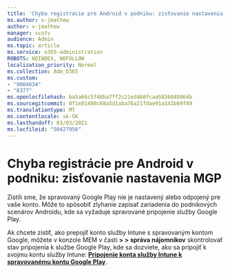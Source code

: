 ```yaml
---
title: 'Chyba registrácie pre Android v podniku: zisťovanie nastavenia MGP'
ms.author: v-jmathew
author: v-jmathew
manager: scotv
audience: Admin
ms.topic: article
ms.service: o365-administration
ROBOTS: NOINDEX, NOFOLLOW
localization_priority: Normal
ms.collection: Adm_O365
ms.custom:
- "9004634"
- "8377"
ms.openlocfilehash: ba5a66c5f48ba7ff2c21ed460fcaa583684b864b
ms.sourcegitcommit: 0f1e81498c68a5d1aba76a21fdae91a141b69f89
ms.translationtype: MT
ms.contentlocale: sk-SK
ms.lasthandoff: 03/03/2021
ms.locfileid: "50427956"
---
```

# <a name="android-enterprise-enrollment-error-mgp-set-up-detection"></a>Chyba registrácie pre Android v podniku: zisťovanie nastavenia MGP

Zistili sme, že spravovaný Google Play nie je nastavený alebo odpojený pre vaše konto. Môže to spôsobiť zlyhanie zapísať zariadenia do podnikových scenárov Androidu, kde sa vyžaduje spravované pripojenie služby Google Play.

Ak chcete zistiť, ako prepojiť konto služby Intune s spravovaným kontom Google, môžete v konzole MEM v časti **> > správa nájomníkov** skontrolovať stav pripojenia k službe Google Play, kde sa dozviete, ako sa pripojiť k svojmu kontu služby Intune: **[Pripojenie konta služby Intune k spravovanému kontu Google Play](https://docs.microsoft.com/mem/intune/enrollment/connect-intune-android-enterprise)**.
